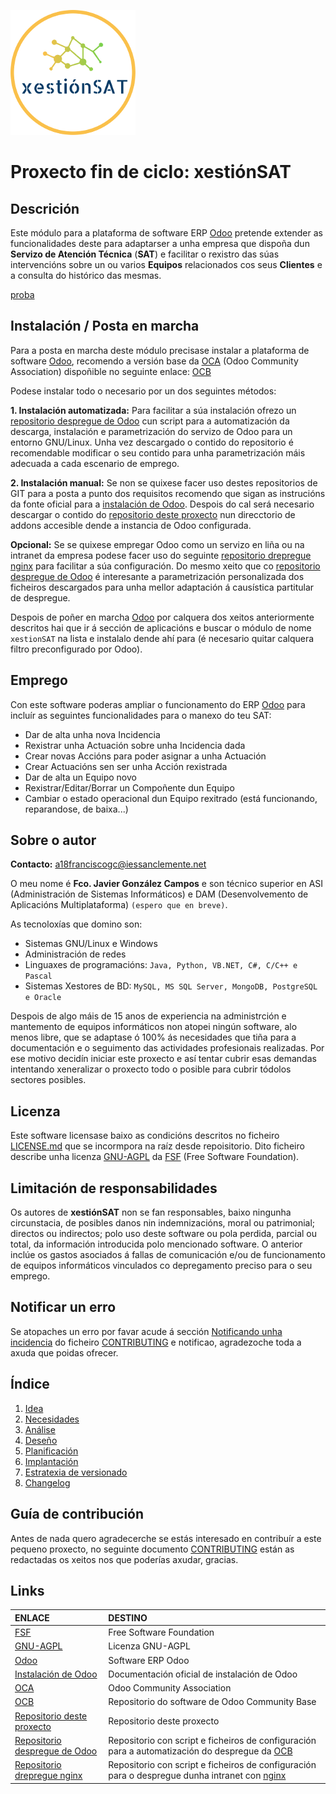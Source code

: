[![logo]][repositorio deste proxecto]

# Proxecto fin de ciclo: **xestiónSAT**

## Descrición

Este módulo para a plataforma de software ERP [Odoo] pretende extender as funcionalidades deste para adaptarser a unha empresa que dispoña dun **Servizo de Atención Técnica** (**SAT**) e facilitar o rexistro das súas intervencións sobre un ou varios **Equipos** relacionados cos seus **Clientes** e a consulta do histórico das mesmas.

[proba](CONTRIBUTING.md#notificando-unha-incidencia)

## Instalación / Posta en marcha

Para a posta en marcha deste módulo precisase instalar a plataforma de software [Odoo], recomendo a versión base da [OCA] (Odoo Community Association) dispoñible no seguinte enlace: [OCB]

Podese instalar todo o necesario por un dos seguintes métodos:

**1. Instalación automatizada:** Para facilitar a súa instalación ofrezo un [repositorio despregue de Odoo] cun script para a automatización da descarga, instalación e parametrización do servizo de Odoo para un entorno GNU/Linux. Unha vez descargado o contido do repositorio é recomendable modificar o seu contido para unha parametrización máis adecuada a cada escenario de emprego.

**2. Instalación manual:** Se non se quixese facer uso destes repositorios de GIT para a posta a punto dos requisitos recomendo que sigan as instrucións da fonte oficial para a [instalación de Odoo]. Despois do cal será necesario descargar o contido do [repositorio deste proxecto] nun direcctorio de addons accesible dende a instancia de Odoo configurada.

**Opcional:** Se se quixese empregar Odoo como un servizo en liña ou na intranet da empresa podese facer uso do seguinte [repositorio drepregue nginx] para facilitar a súa configuración. Do mesmo xeito que co [repositorio despregue de Odoo] é interesante a parametrización personalizada dos ficheiros descargados para unha mellor adaptación á causística partitular de despregue.

Despois de poñer en marcha [Odoo] por calquera dos xeitos anteriormente descritos hai que ir á sección de aplicacións e buscar o módulo de nome `xestionSAT` na lista e instalalo dende ahí para (é necesario quitar calquera filtro preconfigurado por Odoo).

## Emprego

Con este software poderas ampliar o funcionamento do ERP [Odoo] para incluír as seguintes funcionalidades para o manexo do teu SAT:

* Dar de alta unha nova Incidencia
* Rexistrar unha Actuación sobre unha Incidencia dada
* Crear novas Accións para poder asignar a unha Actuación
* Crear Actuacións sen ser unha Acción rexistrada
* Dar de alta un Equipo novo
* Rexistrar/Editar/Borrar un Compoñente dun Equipo
* Cambiar o estado operacional dun Equipo rexitrado (está funcionando, reparandose, de baixa...)

## Sobre o autor

**Contacto:** a18franciscogc@iessanclemente.net

O meu nome é **Fco. Javier González Campos** e son técnico superior en ASI (Administración de Sistemas Informáticos) e DAM (Desenvolvemento de Aplicacións Multiplataforma) `(espero que en breve)`.

As tecnoloxías que domino son:

* Sistemas GNU/Linux e Windows
* Administración de redes
* Linguaxes de programacións: `Java, Python, VB.NET, C#, C/C++ e Pascal`
* Sistemas Xestores de BD: `MySQL, MS SQL Server, MongoDB, PostgreSQL e Oracle`

Despois de algo máis de 15 anos de experiencia na administrción e mantemento de equipos informáticos non atopei ningún software, alo menos libre, que se adaptase ó 100% ás necesidades que tiña para a documentación e o seguimento das actividades profesionais realizadas. Por ese motivo decidín iniciar este proxecto e así tentar cubrir esas demandas intentando xeneralizar o proxecto todo o posible para cubrir tódolos sectores posibles.

## Licenza

Este software licensase baixo as condicións descritos no ficheiro [LICENSE.md] que se incormpora na raíz desde repoisitorio. Dito ficheiro describe unha licenza [GNU-AGPL] da [FSF] (Free Software Foundation).

## Limitación de responsabilidades

Os autores de **xestiónSAT** non se fan responsables, baixo ningunha circunstacia, de posibles danos nin indemnizacións, moral ou patrimonial; directos ou indirectos; polo uso deste software ou pola perdida, parcial ou total, da información introducida polo mencionado software. O anterior inclúe os gastos asociados á fallas de comunicación e/ou de funcionamento de equipos informáticos vinculados co depregamento preciso para o seu emprego.


## Notificar un erro

Se atopaches un erro por favar acude á sección [Notificando unha incidencia][NovaIncidencia] do ficheiro [CONTRIBUTING] e notificao, agradezoche toda a axuda que poidas ofrecer.

## Índice

1. [Idea]
2. [Necesidades]
3. [Análise]
4. [Deseño]
5. [Planificación]
6. [Implantación]
7. [Estratexia de versionado]
8. [Changelog]

## Guía de contribución

Antes de nada quero agradecerche se estás interesado en contribuír a este pequeno proxecto, no seguinte documento [CONTRIBUTING] están as redactadas os xeitos nos que poderías axudar, gracias.

## Links

| ENLACE                            | DESTINO
|:-                                 |:-
| [FSF]                             | Free Software Foundation
| [GNU-AGPL]                        | Licenza GNU-AGPL
| [Odoo]                            | Software ERP Odoo
| [Instalación de Odoo]             | Documentación oficial de instalación de Odoo
| [OCA]                             | Odoo Community Association
| [OCB]                             | Repositorio do software de Odoo Community Base
| [Repositorio deste proxecto]      | Repositorio deste proxecto
| [Repositorio despregue de Odoo]   | Repositorio con script e ficheiros de configuración para a automatización do despregue da [OCB]
| [Repositorio drepregue nginx]     | Repositorio con script e ficheiros de configuración para o despregue dunha intranet con [nginx]

[//]: # (Listado dos links empregados)

   <!-- Licencia -->

   [LICENSE.md]: <LICENSE.md>

   <!-- Guía de contribución -->

   [CONTRIBUTING]: <CONTRIBUTING.md>
   [NovaIncidencia]: <CONTRIBUTING.md#notificando-unha-incidencia>

   <!-- Enlaces a terceiros -->

   [FSF]: <https://www.fsf.org/es>

   [GNU-AGPL]: <https://www.gnu.org/licenses/agpl-3.0.html>

   [Odoo]: <https://www.odoo.com/es_ES/>

   [Instalación de Odoo]: <https://www.odoo.com/documentation/12.0/setup/install.html>

   [OCA]: <https://odoo-community.org/>

   [OCB]: <https://github.com/OCA/OCB>

   [nginx]: <https://www.nginx.com/>

   <!-- Índice -->

   [Idea]: <doc/templates/1_idea.md>

   [Necesidades]: <doc/templates/2_necesidades.md>

   [Análise]: <doc/templates/3_analise.md>

   [Deseño]: <doc/templates/4_deseño.md>

   [Planificación]: <doc/templates/5_planificacion.md>
   
   [Implantación]: <doc/templates/6_implantacion.md>

   [Estratexia de versionado]: <doc/templates/7_versionado.md>

   [changelog]: <CHANGELOG.md>

   <!-- Enlaces proxecto -->

   [logo]: <doc/img/logo/xestionSAT_200x200.png>

   [repositorio deste proxecto]: <https://gitlab.iessanclemente.net/damo/a18franciscogc.git>

   [repositorio despregue de Odoo]: <https://gitlab.iessanclemente.net/a18franciscogc/odoo.git>

   [repositorio drepregue nginx]: <https://gitlab.iessanclemente.net/a18franciscogc/nginx.git>
